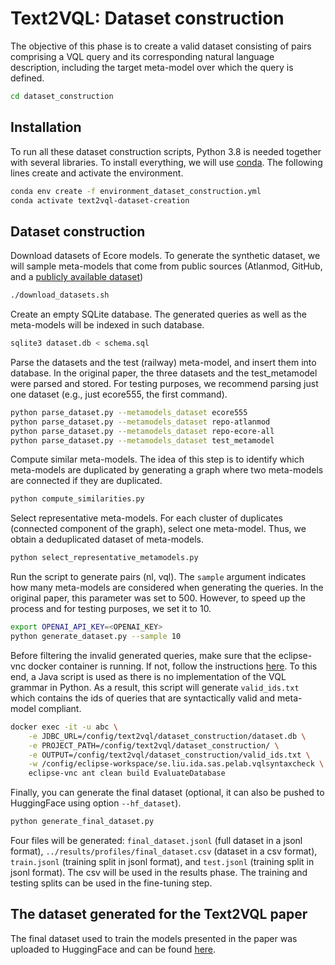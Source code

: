 # Text2VQL: Dataset construction

The objective of this phase is to create a valid dataset consisting of pairs comprising a VQL 
query and its corresponding natural language description, 
including the target meta-model over which the query is defined.
```bash
cd dataset_construction
```

## Installation

To run all these dataset construction scripts, Python 3.8 is needed together with several libraries.
To install everything, we will use [conda](https://docs.anaconda.com/free/miniconda/). The following lines create and
activate the environment.
```bash
conda env create -f environment_dataset_construction.yml
conda activate text2vql-dataset-creation
```

## Dataset construction

Download datasets of Ecore models. To generate the synthetic dataset, we will sample meta-models that come from
public sources (Atlanmod, GitHub, and a [publicly available dataset](https://zenodo.org/records/2585432))

```bash
./download_datasets.sh
```

Create an empty SQLite database. The generated queries as well as the meta-models will be indexed in such database.

```bash
sqlite3 dataset.db < schema.sql
```

Parse the datasets and the test (railway) meta-model, and insert them into database. In the original paper, 
the three datasets and the test_metamodel were parsed and stored. For testing purposes, we recommend parsing just one 
dataset (e.g., just ecore555, the first command).

```bash
python parse_dataset.py --metamodels_dataset ecore555
python parse_dataset.py --metamodels_dataset repo-atlanmod
python parse_dataset.py --metamodels_dataset repo-ecore-all
python parse_dataset.py --metamodels_dataset test_metamodel
```

Compute similar meta-models. The idea of this step is to identify which meta-models are duplicated by generating a graph
where two meta-models are connected if they are duplicated.

```bash
python compute_similarities.py
```

Select representative meta-models. For each cluster of duplicates (connected component of the graph), 
select one meta-model. Thus, we obtain a deduplicated dataset of meta-models.

```bash
python select_representative_metamodels.py
```

Run the script to generate pairs (nl, vql). The `sample` argument indicates how many meta-models are considered
when generating the queries. In the original paper, this parameter was set to 500. However, to speed up the process and for
testing purposes, we set it to 10.

```bash
export OPENAI_API_KEY=<OPENAI_KEY>
python generate_dataset.py --sample 10
```

Before filtering the invalid generated queries, make sure that the eclipse-vnc docker container is running. 
If not, follow the instructions [here](../eclipse-rdp/README.md). To this end, a Java script is used as there is no implementation
of the VQL grammar in Python. As a result, this script will generate `valid_ids.txt` which contains the ids of queries 
that are syntactically valid and meta-model compliant.

```bash
docker exec -it -u abc \
    -e JDBC_URL=/config/text2vql/dataset_construction/dataset.db \
    -e PROJECT_PATH=/config/text2vql/dataset_construction/ \
    -e OUTPUT=/config/text2vql/dataset_construction/valid_ids.txt \
    -w /config/eclipse-workspace/se.liu.ida.sas.pelab.vqlsyntaxcheck \
    eclipse-vnc ant clean build EvaluateDatabase
```

Finally, you can generate the final dataset (optional, it can also be pushed to HuggingFace using option `--hf_dataset`).

```bash
python generate_final_dataset.py
```

Four files will be generated: `final_dataset.jsonl` (full dataset in a jsonl format), 
`../results/profiles/final_dataset.csv` (dataset in a csv format), `train.jsonl` (training split in jsonl format), 
and `test.jsonl` (training split in jsonl format). The csv will be used in the results phase. 
The training and testing splits can be used in the fine-tuning step.


## The dataset generated for the Text2VQL paper

The final dataset used to train the models presented in the paper was uploaded to HuggingFace 
and can be found [here](https://huggingface.co/datasets/PELAB-LiU/Text2VQL).




